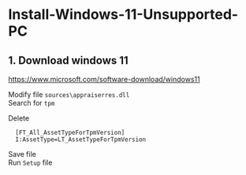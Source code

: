 # Install-Windows-11-Unsupported-PC
## 1. Download windows 11
https://www.microsoft.com/software-download/windows11

Modify file ```sources\appraiserres.dll```<br>
Search for ```tpm```

Delete
```
  [FT_All_AssetTypeForTpmVersion]
  I:AssetType=LT_AssetTypeForTpmVersion
```
Save file<br>
Run ```Setup``` file

